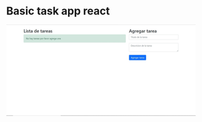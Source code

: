 # Basic task app react
<img src="https://github.com/DaniloMereles/basic-task-app/blob/master/readme.jpg" />
